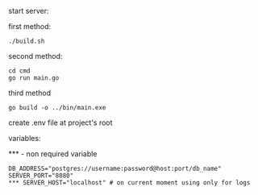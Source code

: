 start server:

first method:

```
./build.sh
```

second method:

```
cd cmd
go run main.go
```

third method

```
go build -o ../bin/main.exe
```

create .env file at project's root

variables:

*** - non required variable

```
DB_ADDRESS="postgres://username:password@host:port/db_name"
SERVER_PORT="8080"
*** SERVER_HOST="localhost" # on current moment using only for logs
```